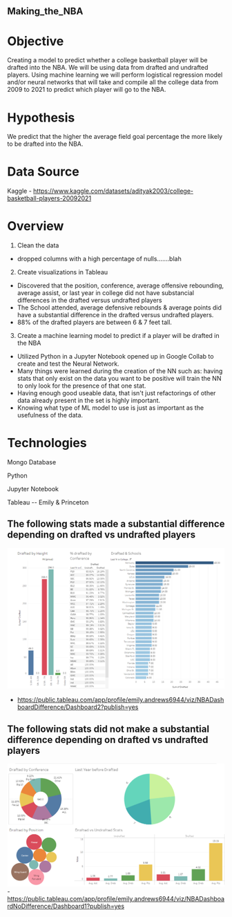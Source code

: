 ## Making_the_NBA
# Objective
Creating a model to predict whether a college basketball player will be drafted into the NBA.  We will be using data from drafted and undrafted players. Using machine learning we will perform logistical regression model and/or neural networks that will take and compile all the college data from 2009 to 2021 to predict which player will go to the NBA.   

# Hypothesis
We predict that the higher the average field goal percentage the more likely to be drafted into the NBA.

# Data Source
Kaggle - https://www.kaggle.com/datasets/adityak2003/college-basketball-players-20092021

# Overview
1. Clean the data
- dropped  columns with a high percentage of nulls.......blah
2. Create visualizations in Tableau
- Discovered that the position, conference, average offensive rebounding, average assist, or last year in college did not have substancial differences in the drafted versus undrafted players
- The School attended, average defensive rebounds & average points did have a substantial difference in the drafted versus undrafted players.    
- 88% of the drafted players are between 6 & 7 feet tall.  
3. Create a machine learning model to predict if a player will be drafted in the NBA
- Utilized Python in a Jupyter Notebook opened up in Google Collab to create and test the Neural Network.
- Many things were learned during the creation of the NN such as: having stats that only exist on the data you want to be positive will train the NN to only look for the presence of that one stat.
- Having enough good useable data, that isn't just refactorings of other data already present in the set is highly important.
- Knowing what type of ML model to use is just as important as the usefulness of the data.

# Technologies
Mongo Database

Python

Jupyter Notebook

Tableau --  Emily & Princeton 

## The following stats made a substantial difference depending on drafted vs undrafted players
![NBA Difference.png](https://github.com/mleroseandrews/Making_the_NBA/blob/Tableau/NBA%20Difference.png)
- https://public.tableau.com/app/profile/emily.andrews6944/viz/NBADashboardDifference/Dashboard2?publish=yes
## The following stats did not make a substantial difference depending on drafted vs undrafted players
![NBA No Difference.png](https://github.com/mleroseandrews/Making_the_NBA/blob/Tableau/NBA%20No%20Difference.png)
-https://public.tableau.com/app/profile/emily.andrews6944/viz/NBADashboardNoDifference/Dashboard1?publish=yes

